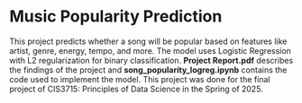# Music Popularity Prediction

This project predicts whether a song will be popular based on features like artist, genre, energy, tempo, and more. The model uses Logistic Regression with L2 regularization for binary classification. 
**Project Report.pdf** describes the findings of the project and **song_popularity_logreg.ipynb** contains the code used to implement the model.
This project was done for the final project of CIS3715: Principles of Data Science in the Spring of 2025.
